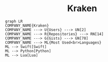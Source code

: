 <h1 align="center">Kraken</h1>

```mermaid
graph LR
COMPANY_NAME{Kraken}
COMPANY_NAME ---> U{Users} ---> UN[2]
COMPANY_NAME ---> R{Repositories} ---> RN[14]
COMPANY_NAME ---> G{Gists} ---> GN[78]
COMPANY_NAME ---> ML{Most Used<br>Languages}
ML --> Swift[Swift]
ML --> Python[Python]
ML --> Lua[Lua]
```
